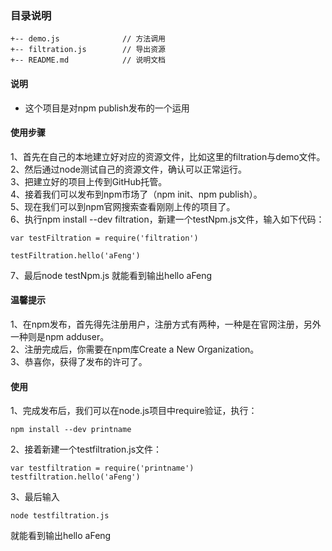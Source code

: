 ### 目录说明

~~~
+-- demo.js              // 方法调用
+-- filtration.js        // 导出资源
+-- README.md            // 说明文档
~~~

#### 说明

- 这个项目是对npm publish发布的一个运用


#### 使用步骤

1、首先在自己的本地建立好对应的资源文件，比如这里的filtration与demo文件。<br />
2、然后通过node测试自己的资源文件，确认可以正常运行。<br />
3、把建立好的项目上传到GitHub托管。<br />
4、接着我们可以发布到npm市场了（npm init、npm publish）。<br />
5、现在我们可以到npm官网搜索查看刚刚上传的项目了。<br />
6、执行npm install --dev filtration，新建一个testNpm.js文件，输入如下代码：<br />
```
var testFiltration = require('filtration')

testFiltration.hello('aFeng')
```
7、最后node testNpm.js 就能看到输出hello aFeng <br />

#### 温馨提示
1、在npm发布，首先得先注册用户，注册方式有两种，一种是在官网注册，另外一种则是npm adduser。<br />
2、注册完成后，你需要在npm库Create a New Organization。<br />
3、恭喜你，获得了发布的许可了。<br />

#### 使用
1、完成发布后，我们可以在node.js项目中require验证，执行：
```
npm install --dev printname
```
2、接着新建一个testfiltration.js文件：
```
var testfiltration = require('printname')
testfiltration.hello('aFeng')
```
3、最后输入
```
node testfiltration.js
```
就能看到输出hello aFeng
